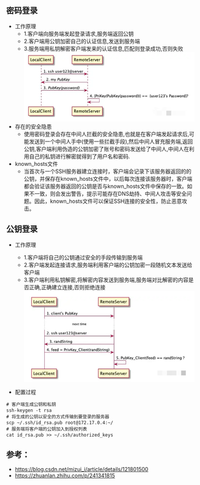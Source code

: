## 密码登录

- 工作原理
	- 1.客户端向服务端发起登录请求,服务端返回公钥
	- 2.客户端用公钥加密自己的认证信息,发送到服务端
	- 3.服务端用私钥解密客户端发来的认证信息,匹配则登录成功,否则失败 
![](assets/Pasted%20image%2020240411135946.png)
- 存在的安全隐患
	- 使用密码登录会存在中间人拦截的安全隐患,也就是在客户端发起请求后,可能发送到一个中间人手中(使用一些拦截手段),然后中间人冒充服务端,返回公钥,客户端利用伪造的公钥加密了账号和密码发送给了中间人,中间人在利用自己的私钥进行解密就得到了用户名和密码.
- known_hosts文件
	- 当首次与一个SSH服务器建立连接时，客户端会记录下该服务器返回的的公钥，并保存在known_hosts文件中，以后每次连接该服务器时，客户端都会验证该服务器返回的公钥是否与known_hosts文件中保存的一致。如果不一致，则会发出警告，提示可能存在DNS劫持、中间人攻击等安全问题。因此，known_hosts文件可以保证SSH连接的安全性，防止恶意攻击。

## 公钥登录

- 工作原理
	- 1.客户端将自己的公钥通过安全的手段传输到服务端
	- 2.客户端发起连接请求,服务端利用客户端的公钥加密一段随机文本发送给客户端
	- 3.客户端利用私钥解密,将解密内容发送到服务端,服务端对比解密的内容是否正确,正确建立连接,否则拒绝连接
![](assets/Pasted%20image%2020240411135851.png)

- 配置过程
```
# 客户端生成公钥和私钥 
ssh-keygen -t rsa
# 将生成的公钥以安全的方式传输到要登录的服务器
scp ~/.ssh/id_rsa.pub root@172.17.0.4:~/
# 服务端将客户端的公钥加入到授权列表
cat id_rsa.pub >> ~/.ssh/authorized_keys
```



## 参考：
- https://blog.csdn.net/mizui_i/article/details/121801500
- https://zhuanlan.zhihu.com/p/241341815
